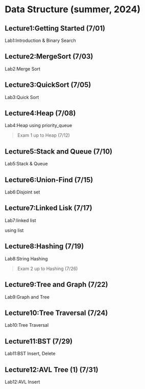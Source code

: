 # Data Structure (summer, 2024)
## Lecture1:Getting Started (7/01)
Lab1:Introduction & Binary Search
## Lecture2:MergeSort (7/03)
Lab2:Merge Sort
## Lecture3:QuickSort (7/05)
Lab3:Quick Sort
## Lecture4:Heap (7/08)
Lab4:Heap
using priority_queue

>Exam 1 up to Heap (7/12)
## Lecture5:Stack and Queue (7/10)
Lab5:Stack & Queue
## Lecture6:Union-Find (7/15)
Lab6:Disjoint set
## Lecture7:Linked Lisk (7/17)
Lab7:linked list

using list
## Lecture8:Hashing (7/19)
Lab8:String Hashing
>Exam 2 up to Hashing (7/26)
## Lecture9:Tree and Graph (7/22)
Lab9:Graph and Tree
## Lecture10:Tree Traversal (7/24)
Lab10:Tree Traversal

## Lecture11:BST (7/29)
Lab11:BST Insert, Delete

## Lecture12:AVL Tree (1) (7/31)
Lab12:AVL Insert
